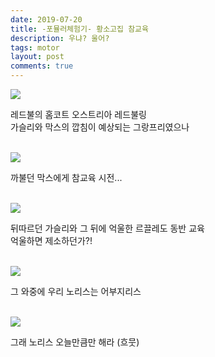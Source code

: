 ```yaml
---
date: 2019-07-20
title: -포뮬러체험기- 황소고집 참교육
description: 우냐? 울어?
tags: motor
layout: post
comments: true
---
```


<img src="https://n2wb.files.wordpress.com/2019/07/img_2352.jpg" class="size-full wp-image-152">

레드불의 홈코트 오스트리아 레드불링
<br>
가슬리와 막스의 깝침이 예상되는 그랑프리였으나
<br><br>

<img src="https://n2wb.files.wordpress.com/2019/07/img_2349.jpg" class="size-full wp-image-153">

까불던 막스에게 참교육 시전...
<br><br>

<img src="https://n2wb.files.wordpress.com/2019/07/img_2350.jpg" class="size-full wp-image-154">

뒤따르던 가슬리와 그 뒤에 억울한 르끌레도 동반 교육
<br>
억울하면 제소하던가?!
<br><br>

<img src="https://n2wb.files.wordpress.com/2019/07/img_2351.jpg" class="size-full wp-image-155">

그 와중에 우리 노리스는 어부지리스
<br><br>

<img src="https://n2wb.files.wordpress.com/2019/07/img_2353.jpg" class="size-full wp-image-156">

그래 노리스 오늘만큼만 해라 (흐뭇)
